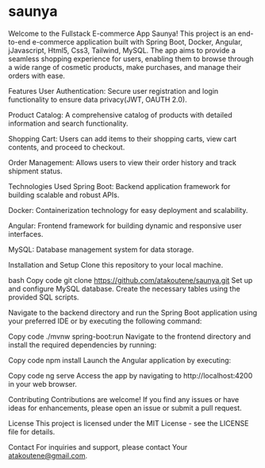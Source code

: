 # saunya
Welcome to the Fullstack E-commerce App Saunya! This project is an end-to-end e-commerce application built with Spring Boot, Docker, Angular, jJavascript, Html5, Css3, Tailwind, MySQL. The app aims to provide a seamless shopping experience for users, enabling them to browse through a wide range of cosmetic products, make purchases, and manage their orders with ease.

Features
User Authentication: Secure user registration and login functionality to ensure data privacy(JWT, OAUTH 2.0).

Product Catalog: A comprehensive catalog of products with detailed information and search functionality.

Shopping Cart: Users can add items to their shopping carts, view cart contents, and proceed to checkout.

Order Management: Allows users to view their order history and track shipment status.

Technologies Used
Spring Boot: Backend application framework for building scalable and robust APIs.

Docker: Containerization technology for easy deployment and scalability.

Angular: Frontend framework for building dynamic and responsive user interfaces.

MySQL: Database management system for data storage.

Installation and Setup
Clone this repository to your local machine.

bash
Copy code
git clone https://github.com/atakoutene/saunya.git
Set up and configure MySQL database. Create the necessary tables using the provided SQL scripts.

Navigate to the backend directory and run the Spring Boot application using your preferred IDE or by executing the following command:


Copy code
./mvnw spring-boot:run
Navigate to the frontend directory and install the required dependencies by running:

Copy code
npm install
Launch the Angular application by executing:

Copy code
ng serve
Access the app by navigating to http://localhost:4200 in your web browser.

Contributing
Contributions are welcome! If you find any issues or have ideas for enhancements, please open an issue or submit a pull request.

License
This project is licensed under the MIT License - see the LICENSE file for details.

Contact
For inquiries and support, please contact Your atakoutene@gmail.com.





